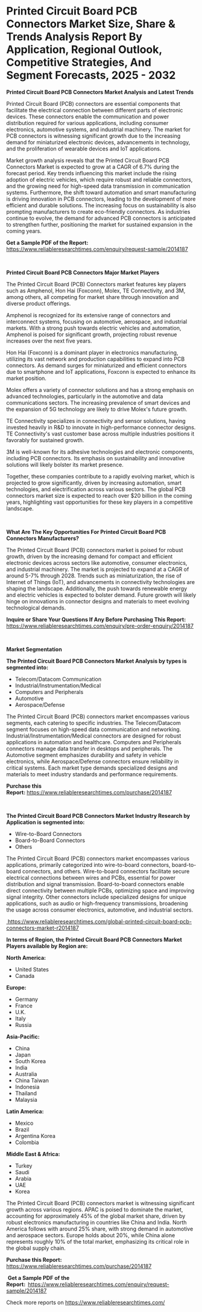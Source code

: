 <p><h1>Printed Circuit Board PCB Connectors Market Size, Share & Trends Analysis Report By Application, Regional Outlook, Competitive Strategies, And Segment Forecasts, 2025 - 2032</h1></p><p><strong>Printed Circuit Board PCB Connectors Market Analysis and Latest Trends</strong></p>
<p><p>Printed Circuit Board (PCB) connectors are essential components that facilitate the electrical connection between different parts of electronic devices. These connectors enable the communication and power distribution required for various applications, including consumer electronics, automotive systems, and industrial machinery. The market for PCB connectors is witnessing significant growth due to the increasing demand for miniaturized electronic devices, advancements in technology, and the proliferation of wearable devices and IoT applications.</p><p>Market growth analysis reveals that the Printed Circuit Board PCB Connectors Market is expected to grow at a CAGR of 6.7% during the forecast period. Key trends influencing this market include the rising adoption of electric vehicles, which require robust and reliable connectors, and the growing need for high-speed data transmission in communication systems. Furthermore, the shift toward automation and smart manufacturing is driving innovation in PCB connectors, leading to the development of more efficient and durable solutions. The increasing focus on sustainability is also prompting manufacturers to create eco-friendly connectors. As industries continue to evolve, the demand for advanced PCB connectors is anticipated to strengthen further, positioning the market for sustained expansion in the coming years.</p></p>
<p><strong>Get a Sample PDF of the Report:&nbsp;</strong> <a href="https://www.reliableresearchtimes.com/enquiry/request-sample/2014187?utm_campaign=2009&utm_medium=2&utm_source=Github&utm_content=ia&utm_term=29032025&utm_id=printed-circuit-board-pcb-connectors">https://www.reliableresearchtimes.com/enquiry/request-sample/2014187</a></p>
<p>&nbsp;</p>
<p><strong>Printed Circuit Board PCB Connectors Major Market Players</strong></p>
<p><p>The Printed Circuit Board (PCB) Connectors market features key players such as Amphenol, Hon Hai (Foxconn), Molex, TE Connectivity, and 3M, among others, all competing for market share through innovation and diverse product offerings. </p><p>Amphenol is recognized for its extensive range of connectors and interconnect systems, focusing on automotive, aerospace, and industrial markets. With a strong push towards electric vehicles and automation, Amphenol is poised for significant growth, projecting robust revenue increases over the next five years.</p><p>Hon Hai (Foxconn) is a dominant player in electronics manufacturing, utilizing its vast network and production capabilities to expand into PCB connectors. As demand surges for miniaturized and efficient connectors due to smartphone and IoT applications, Foxconn is expected to enhance its market position.</p><p>Molex offers a variety of connector solutions and has a strong emphasis on advanced technologies, particularly in the automotive and data communications sectors. The increasing prevalence of smart devices and the expansion of 5G technology are likely to drive Molex's future growth.</p><p>TE Connectivity specializes in connectivity and sensor solutions, having invested heavily in R&D to innovate in high-performance connector designs. TE Connectivity's vast customer base across multiple industries positions it favorably for sustained growth.</p><p>3M is well-known for its adhesive technologies and electronic components, including PCB connectors. Its emphasis on sustainability and innovative solutions will likely bolster its market presence.</p><p>Together, these companies contribute to a rapidly evolving market, which is projected to grow significantly, driven by increasing automation, smart technologies, and electrification across various sectors. The global PCB connectors market size is expected to reach over $20 billion in the coming years, highlighting vast opportunities for these key players in a competitive landscape.</p></p>
<p>&nbsp;</p>
<p><strong>What Are The Key Opportunities For Printed Circuit Board PCB Connectors Manufacturers?</strong></p>
<p><p>The Printed Circuit Board (PCB) connectors market is poised for robust growth, driven by the increasing demand for compact and efficient electronic devices across sectors like automotive, consumer electronics, and industrial machinery. The market is projected to expand at a CAGR of around 5-7% through 2028. Trends such as miniaturization, the rise of Internet of Things (IoT), and advancements in connectivity technologies are shaping the landscape. Additionally, the push towards renewable energy and electric vehicles is expected to bolster demand. Future growth will likely hinge on innovations in connector designs and materials to meet evolving technological demands.</p></p>
<p><strong>Inquire or Share Your Questions If Any Before Purchasing This Report:</strong> <a href="https://www.reliableresearchtimes.com/enquiry/pre-order-enquiry/2014187?utm_campaign=2009&utm_medium=2&utm_source=Github&utm_content=ia&utm_term=29032025&utm_id=printed-circuit-board-pcb-connectors">https://www.reliableresearchtimes.com/enquiry/pre-order-enquiry/2014187</a></p>
<p>&nbsp;</p>
<p><strong>Market Segmentation</strong></p>
<p><strong>The Printed Circuit Board PCB Connectors Market Analysis by types is segmented into:</strong></p>
<p><ul><li>Telecom/Datacom Communication</li><li>Industrial/Instrumentation/Medical</li><li>Computers and Peripherals</li><li>Automotive</li><li>Aerospace/Defense</li></ul></p>
<p><p>The Printed Circuit Board (PCB) connectors market encompasses various segments, each catering to specific industries. The Telecom/Datacom segment focuses on high-speed data communication and networking. Industrial/Instrumentation/Medical connectors are designed for robust applications in automation and healthcare. Computers and Peripherals connectors manage data transfer in desktops and peripherals. The Automotive segment emphasizes durability and safety in vehicle electronics, while Aerospace/Defense connectors ensure reliability in critical systems. Each market type demands specialized designs and materials to meet industry standards and performance requirements.</p></p>
<p><strong>Purchase this Report:&nbsp;</strong><a href="https://www.reliableresearchtimes.com/purchase/2014187?utm_campaign=2009&utm_medium=2&utm_source=Github&utm_content=ia&utm_term=29032025&utm_id=printed-circuit-board-pcb-connectors">https://www.reliableresearchtimes.com/purchase/2014187</a></p>
<p>&nbsp;</p>
<p><strong>The Printed Circuit Board PCB Connectors Market Industry Research by Application is segmented into:</strong></p>
<p><ul><li>Wire-to-Board Connectors</li><li>Board-to-Board Connectors</li><li>Others</li></ul></p>
<p><p>The Printed Circuit Board (PCB) connectors market encompasses various applications, primarily categorized into wire-to-board connectors, board-to-board connectors, and others. Wire-to-board connectors facilitate secure electrical connections between wires and PCBs, essential for power distribution and signal transmission. Board-to-board connectors enable direct connectivity between multiple PCBs, optimizing space and improving signal integrity. Other connectors include specialized designs for unique applications, such as audio or high-frequency transmissions, broadening the usage across consumer electronics, automotive, and industrial sectors.</p></p>
<p><a href="https://www.reliableresearchtimes.com/global-printed-circuit-board-pcb-connectors-market-r2014187?utm_campaign=2009&utm_medium=2&utm_source=Github&utm_content=ia&utm_term=29032025&utm_id=printed-circuit-board-pcb-connectors">&nbsp;https://www.reliableresearchtimes.com/global-printed-circuit-board-pcb-connectors-market-r2014187</a></p>
<p><strong>In terms of Region, the Printed Circuit Board PCB Connectors Market Players available by Region are:</strong></p>
<p>
    <p> <strong> North America: </strong>
        <ul>
            <li>United States</li>
            <li>Canada</li>
        </ul>
        </p> 
    <p> <strong> Europe: </strong>
        <ul>
            <li>Germany</li>
            <li>France</li>
            <li>U.K.</li>
            <li>Italy</li>
            <li>Russia</li>
        </ul>
        </p> 
    <p> <strong> Asia-Pacific: </strong>
        <ul>
            <li>China</li>
            <li>Japan</li>
            <li>South Korea</li>
            <li>India</li>
            <li>Australia</li>
            <li>China Taiwan</li>
            <li>Indonesia</li>
            <li>Thailand</li>
            <li>Malaysia</li>
        </ul>
        </p> 
    <p> <strong> Latin America: </strong>
        <ul>
            <li>Mexico</li>
            <li>Brazil</li>
            <li>Argentina Korea</li>
            <li>Colombia</li>
        </ul>
        </p> 
    <p> <strong> Middle East & Africa: </strong>
        <ul>
            <li>Turkey</li>
            <li>Saudi</li>
            <li>Arabia</li>
            <li>UAE</li>
            <li>Korea</li>
        </ul>
    </p>
    </p>
<p><p>The Printed Circuit Board (PCB) connectors market is witnessing significant growth across various regions. APAC is poised to dominate the market, accounting for approximately 45% of the global market share, driven by robust electronics manufacturing in countries like China and India. North America follows with around 25% share, with strong demand in automotive and aerospace sectors. Europe holds about 20%, while China alone represents roughly 10% of the total market, emphasizing its critical role in the global supply chain.</p></p>
<p><strong>Purchase this Report: </strong><a href="https://www.reliableresearchtimes.com/purchase/2014187?utm_campaign=2009&utm_medium=2&utm_source=Github&utm_content=ia&utm_term=29032025&utm_id=printed-circuit-board-pcb-connectors">https://www.reliableresearchtimes.com/purchase/2014187</a></p>
<p>&nbsp;<strong>Get a Sample PDF of the Report:&nbsp;&nbsp;</strong><a href="https://www.reliableresearchtimes.com/enquiry/request-sample/2014187?utm_campaign=2009&utm_medium=2&utm_source=Github&utm_content=ia&utm_term=29032025&utm_id=printed-circuit-board-pcb-connectors">https://www.reliableresearchtimes.com/enquiry/request-sample/2014187</a></p>
<p><strong></strong></p>
<p>Check more reports on <a href="https://www.reliableresearchtimes.com/?utm_campaign=2009&utm_medium=2&utm_source=Github&utm_content=ia&utm_term=29032025&utm_id=printed-circuit-board-pcb-connectors">https://www.reliableresearchtimes.com/</a></p>